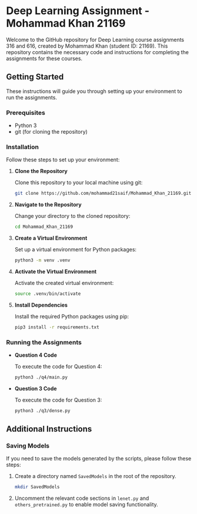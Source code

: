 # Deep Learning Assignment - Mohammad Khan 21169

Welcome to the GitHub repository for Deep Learning course assignments 316 and 616, created by Mohammad Khan (student ID: 21169). This repository contains the necessary code and instructions for completing the assignments for these courses.

## Getting Started

These instructions will guide you through setting up your environment to run the assignments.

### Prerequisites

- Python 3
- git (for cloning the repository)

### Installation

Follow these steps to set up your environment:

1. **Clone the Repository**

    Clone this repository to your local machine using git:

    ```bash
    git clone https://github.com/mohammad21saif/Mohammad_Khan_21169.git
    ```

2. **Navigate to the Repository**

    Change your directory to the cloned repository:

    ```bash
    cd Mohammad_Khan_21169
    ```

3. **Create a Virtual Environment**

    Set up a virtual environment for Python packages:

    ```bash
    python3 -m venv .venv
    ```

4. **Activate the Virtual Environment**

    Activate the created virtual environment:

    ```bash
    source .venv/bin/activate
    ```

5. **Install Dependencies**

    Install the required Python packages using pip:

    ```bash
    pip3 install -r requirements.txt
    ```

### Running the Assignments

- **Question 4 Code**

    To execute the code for Question 4:

    ```bash
    python3 ./q4/main.py
    ```

- **Question 3 Code**

    To execute the code for Question 3:

    ```bash
    python3 ./q3/dense.py
    ```

## Additional Instructions

### Saving Models

If you need to save the models generated by the scripts, please follow these steps:

1. Create a directory named `SavedModels` in the root of the repository.

    ```bash
    mkdir SavedModels
    ```

2. Uncomment the relevant code sections in `lenet.py` and `others_pretrained.py` to enable model saving functionality.


